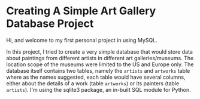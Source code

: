 # Creating A Simple Art Gallery Database Project

Hi, and welcome to my first personal project in using MySQL.

In this project, I tried to create a very simple database that would store data about paintings from different artists in different art galleries/museums.
The location scope of the museums were limited to the US and Europe only.
The database itself contains two tables, namely the `artists` and `artworks` table where as the names suggested, each table would have several columns, either about the details
of a work (table `artworks`) or its painters (table `artists`). I'm using the sqlite3 package, an in-built SQL module for Python.
